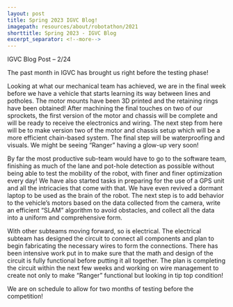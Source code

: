```yaml
---
layout: post
title: Spring 2023 IGVC Blog!
imagepath: resources/about/robotathon/2021
shorttitle: Spring 2023 - IGVC Blog
excerpt_separator: <!--more-->
---
```


IGVC Blog Post – 2/24 

The past month in IGVC has brought us right before the testing phase!

Looking at what our mechanical team has achieved, we are in the final week before we have a vehicle that starts learning its way between lines and potholes. The motor mounts have been 3D printed and the retaining rings have been obtained! After machining the final touches on two of our sprockets, the first version of the motor and chassis will be complete and will be ready to receive the electronics and wiring. The next step from here will be to make version two of the motor and chassis setup which will be a more efficient chain-based system. The final step will be waterproofing and visuals. We might be seeing “Ranger” having a glow-up very soon! <!--more-->

By far the most productive sub-team would have to go to the software team, finishing as much of the lane and pot-hole detection as possible without being able to test the mobility of the robot, with finer and finer optimization every day! We have also started tasks in preparing for the use of a GPS unit and all the intricacies that come with that. We have even revived a dormant laptop to be used as the brain of the robot. The next step is to add behavior to the vehicle’s motors based on the data collected from the camera, write an efficient “SLAM” algorithm to avoid obstacles, and collect all the data into a uniform and comprehensive form. 

With other subteams moving forward, so is electrical. The electrical subteam has designed the circuit to connect all components and plan to begin fabricating the necessary wires to form the connections. There has been intensive work put in to make sure that the math and design of the circuit is fully functional before putting it all together. The plan is completing the circuit within the next few weeks and working on wire management to create not only to make “Ranger” functional but looking in tip top condition!

We are on schedule to allow for two months of testing before the competition! 

